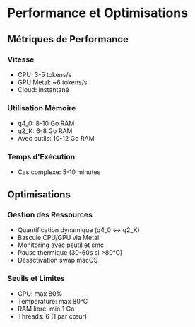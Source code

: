 # Performance et Optimisations

## Métriques de Performance

### Vitesse
- CPU: 3-5 tokens/s
- GPU Metal: ~6 tokens/s
- Cloud: instantané

### Utilisation Mémoire
- q4_0: 8-10 Go RAM
- q2_K: 6-8 Go RAM
- Avec outils: 10-12 Go RAM

### Temps d'Exécution
- Cas complexe: 5-10 minutes

## Optimisations

### Gestion des Ressources
- Quantification dynamique (q4_0 ↔ q2_K)
- Bascule CPU/GPU via Metal
- Monitoring avec psutil et smc
- Pause thermique (30-60s si >80°C)
- Désactivation swap macOS

### Seuils et Limites
- CPU: max 80%
- Température: max 80°C
- RAM libre: min 1 Go
- Threads: 6 (1 par cœur)
